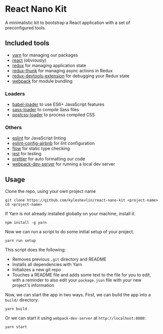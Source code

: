 # React Nano Kit

A minimalistic kit to bootstrap a React application with a set of preconfigured tools.

## Included tools
- [yarn](https://github.com/yarnpkg/yarn) for managing our packages
- [react](https://facebook.github.io/react/) (obviously)
- [redux](http://redux.js.org/) for managing application state
- [redux-thunk](https://github.com/gaearon/redux-thunk) for managing async actions in Redux
- [redux-devtools-extension](https://github.com/zalmoxisus/redux-devtools-extension) for debugging your Redux state
- [webpack](https://webpack.github.io/docs/) for module bundling

### Loaders
- [babel-loader](https://github.com/babel/babel-loader) to use ES6+ JavaScript features
- [sass-loader](https://github.com/jtangelder/sass-loader) to compile Sass files
- [postcss-loader](https://github.com/postcss/postcss-loader) to process compiled CSS

### Others
- [eslint](http://eslint.org/) for JavaScript linting
- [eslint-config-airbnb](https://www.npmjs.com/package/eslint-config-airbnb) for lint configuration
- [flow](https://flow.org/) for static type checking
- [jest](https://facebook.github.io/jest/) for testing
- [prettier](https://github.com/prettier/prettier) for auto formatting our code
- [webpack-dev-server](https://webpack.github.io/docs/webpack-dev-server.html) for running a local dev server

## Usage

Clone the repo, using your own project name
```
git clone https://github.com/kyleshevlin/react-nano-kit <project-name>
cd <project-name>
```

If Yarn is not already installed globally on your machine, install it.
```
npm install -g yarn
```

Now we can run a script to do some initial setup of your project.
```
yarn run setup
```
This script does the following:
* Removes previous `.git` directory and README
* Installs all dependencies with Yarn
* Initializes a new git repo
* Touches a README file and adds some text to the file for you to edit, with a reminder to also edit your `package.json` file with your new project's information

Now, we can start the app in two ways. First, we can build the app into a `build/` directory:
```
yarn build
```

Or we can start it using `webpack-dev-server` at `http://localhost:8080`:
```
yarn start
```
